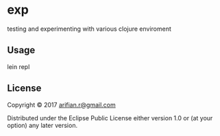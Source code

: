 # exp

testing and experimenting with various clojure enviroment

## Usage

lein repl

## License

Copyright © 2017 arifian.r@gmail.com

Distributed under the Eclipse Public License either version 1.0 or (at
your option) any later version.
